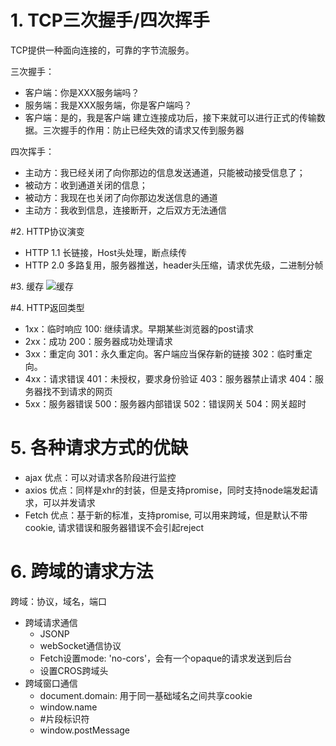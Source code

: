 # 1. TCP三次握手/四次挥手
TCP提供一种面向连接的，可靠的字节流服务。

三次握手：
* 客户端：你是XXX服务端吗？
* 服务端：我是XXX服务端，你是客户端吗？
* 客户端：是的，我是客户端
建立连接成功后，接下来就可以进行正式的传输数据。三次握手的作用：防止已经失效的请求又传到服务器

四次挥手：
* 主动方：我已经关闭了向你那边的信息发送通道，只能被动接受信息了；
* 被动方：收到通道关闭的信息；
* 被动方：我现在也关闭了向你那边发送信息的通道
* 主动方：我收到信息，连接断开，之后双方无法通信

#2. HTTP协议演变
* HTTP 1.1
长链接，Host头处理，断点续传
* HTTP 2.0
多路复用，服务器推送，header头压缩，请求优先级，二进制分帧

#3. 缓存
![缓存](https://segmentfault.com/img/bVbekda?w=1474&h=994)

#4. HTTP返回类型
* 1xx：临时响应
100: 继续请求。早期某些浏览器的post请求
* 2xx：成功
200：服务器成功处理请求
* 3xx：重定向
301：永久重定向。客户端应当保存新的链接
302：临时重定向。
* 4xx：请求错误
401：未授权，要求身份验证
403：服务器禁止请求
404：服务器找不到请求的网页
* 5xx：服务器错误
500：服务器内部错误
502：错误网关
504：网关超时

# 5. 各种请求方式的优缺
* ajax 优点：可以对请求各阶段进行监控
* axios 优点：同样是xhr的封装，但是支持promise，同时支持node端发起请求，可以并发请求
* Fetch 优点：基于新的标准，支持promise, 可以用来跨域，但是默认不带cookie, 请求错误和服务器错误不会引起reject

# 6. 跨域的请求方法
跨域：协议，域名，端口

* 跨域请求通信
  * JSONP
  * webSocket通信协议
  * Fetch设置mode: 'no-cors'，会有一个opaque的请求发送到后台
  * 设置CROS跨域头
* 跨域窗口通信
  * document.domain: 用于同一基础域名之间共享cookie
  * window.name
  * #片段标识符
  * window.postMessage




